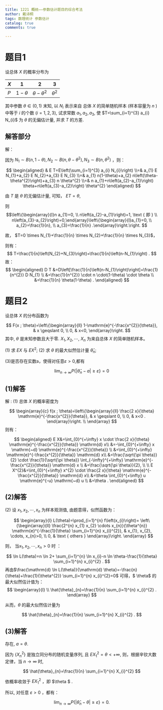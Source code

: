 ```yaml
---
title: 1221 概统——参数估计题目的综合考法
author: 戴诗桐
tags: 数理统计 参数估计
catalog: true
comments: true

---
```


# 题目1

设总体 $X$ 的概率分布为

| $X$  | 1          | 2                 | 3          |
| ---- | ---------- | ----------------- | ---------- |
| $P$  | $1-\theta$ | $\theta-\theta^2$ | $\theta^2$ |

其中参数 $\theta \in(0,1)$ 末知, 以 $N_{i}$ 表示来自 总体 $X$ 的简单随机样本 (样本容量为 $n$ ) 中等于 $i$ 的个数 $(i=1,2,3)$, 试求常数 $a_{1}, a_{2}, a_{3}$, 使 $T=\sum_{i=1}^{3} a_{i} N_{i}$ 为 $\theta$ 的无偏估计量, 并求 $T$ 的方差.

<!--more-->



## 解答部分

解：

 因为 $N_{1} \sim B(n, 1-\theta), N_{2} \sim B(n, \theta-\theta^{2}), N_{3} \sim B(n, \theta^{2})$ ，则：

$$
\begin{aligned} & E T=E\left(\sum_{i=1}^{3} a_{i} N_{i}\right) \\=& a_{1} E N_{1}+a_{2} E N_{2}+a_{3} E N_{3} \\=& a_{1} n(1-\theta)+a_{2} n\left(\theta-\theta^{2}\right)+a_{3} n \theta^{2} \\=& n a_{1}+n\left(a_{2}-a_{1}\right) \theta+n\left(a_{3}-a_{2}\right) \theta^{2} \end{aligned}
$$

由 $T$ 是 $\theta$ 的无偏估计量, 可知，  $E T=\theta$,

则 
$$\left\{\begin{array}{l}n a_{1}=0, \\ n\left(a_{2}-a_{1}\right)=1, \text { 即 } \\ n\left(a_{3}-a_{2}\right)=0,\end{array}\left\{\begin{array}{l}a_{1}=0, \\ a_{2}=\frac{1}{n}, \\ a_{3}=\frac{1}{n} .\end{array}\right.\right.
$$

故， $T=0 \times N_{1}+\frac{1}{n} \times N_{2}+\frac{1}{n} \times N_{3}$，

则有：
$$
T=\frac{1}{n}\left(N_{2}+N_{3}\right)=\frac{1}{n}\left(n-N_{1}\right) .
$$
故：
$$
\begin{aligned}
D T &=D\left[\frac{1}{n}\left(n-N_{1}\right)\right]=\frac{1}{n^{2}} D N_{1} \\
&=\frac{1}{n^{2}} \cdot n \cdot(1-\theta) \cdot \theta \\
&=\frac{1}{n} \theta(1-\theta) .
\end{aligned}
$$


# 题目2

设总体 $X$ 的分布函数为

$$
F(x ; \theta)=\left\{\begin{array}{ll}
1-\mathrm{e}^{-\frac{x^{2}}{\theta}}, & x \geqslant 0, \\
0, & x<0,
\end{array}\right.
$$
其中, $\theta$ 是末知参数且大于零. $X_{1}, X_{2}, \cdots$, $X_{n}$ 为来自总体 $X$ 的简单随机样本。

(1) 求 $E X$ 与 $E X^{2}$;
(2) 求 $\theta$ 的最大似然估计量 $\hat{\theta}_{n}$;

(3)是否存在实数a，使得对任意$\varepsilon>0$,都有

$$
\lim_{n\rightarrow \infty} P\left\{\left|\hat{\theta}_{n}-a\right| \geqslant \varepsilon\right\}=0
$$

## (1)解答

解 : (1) 总体 $X$ 的概率密度为

$$
\begin{array}{c}
f(x ; \theta)=\left\{\begin{array}{ll}
\frac{2 x}{\theta} \mathrm{e}^{-\frac{x^{2}}{\theta}}, & x \geqslant 0, \\
0, & x<0 .
\end{array}\right. \\
\end{array}
$$
则有：

$$
\begin{aligned}
E X&=\int_{0}^{+\infty} x \cdot \frac{2 x}{\theta} \mathrm{e}^{-\frac{x^{2}}{\theta}} \mathrm{d} x\\
&=-\int_{0}^{+\infty} x \mathrm{~d} \mathrm{e}^{-\frac{x^{2}}{\theta}} \\
&=\int_{0}^{+\infty} \mathrm{e}^{-\frac{x^{2}}{\theta}} \mathrm{d} x\\
&=\frac{\sqrt{\pi \theta}}{2} \cdot \frac{1}{\sqrt{\pi \theta}} \int_{-\infty}^{+\infty} \mathrm{e}^{-\frac{x^{2}}{\theta}} \mathrm{d} x \\
&=\frac{\sqrt{\pi \theta}}{2}, \\
\\
E X^{2}&=\int_{0}^{+\infty} x^{2} \cdot \frac{2 x}{\theta} \mathrm{e}^{-\frac{x^{2}}{\theta}} \mathrm{d} x\\
&=\theta \int_{0}^{+\infty} u \mathrm{e}^{-u} \mathrm{~d} u \\
&=\theta .
\end{aligned}
$$

## (2)解答

(2) 设 $x_{1}, x_{2}, \cdots, x_{n}$ 为样本观测值, 由题意得，似然函数为：

$$
\begin{array}{l}
L(\theta)=\prod_{i=1}^{n} f\left(x_{i}\right)= 
\left\{\begin{array}{ll}
\frac{2^{n} x_{1} x_{2} \cdots x_{n}}{\theta^{n}} \mathrm{e}^{-\frac{1}{\theta} \sum_{i=1}^{n} x_{i}^{2}}, & x_{1}, x_{2}, \cdots, x_{n}>0, \\
0, & \text { others }
\end{array}\right.
\end{array}
$$

则， 当$x_{1}, x_{2}, \cdots, x_{n}>0$ 时 ：

$$
\ln L(\theta)=n \ln 2+ 
\sum_{i=1}^{n} \ln x_{i}-n \ln \theta-\frac{1}{\theta} \sum_{i=1}^{n} x_{i}^{2} .
$$
再由$\frac{\mathrm{d} \ln L(\theta)}{\mathrm{d} \theta}=-\frac{n}{\theta}+\frac{1}{\theta^{2}} \sum_{i=1}^{n} x_{i}^{2}=0$ 可得，$ \theta$ 的最大似然估计值为：
$$
\begin{array}{l}
 \\
\hat{\theta}_{n}=\frac{1}{n} \sum_{i=1}^{n} x_{i}^{2} .
\end{array}
$$

从而，$\theta$ 的最大似然估计量为

$$
\hat{\theta}_{n}=\frac{1}{n} \sum_{i=1}^{n} X_{i}^{2} .
$$

## (3)解答

存在, $a=\theta$. 

因为 $\{X_{n}^{2}\}$ 是独立同分布的随机变量序列, 且 $E X_{1}^{2}=\theta<+\infty$, 则，根据辛钦大数定律，当 $n \rightarrow \infty$ 时, 

$$
\hat{\theta}_{n}=\frac{1}{n} \sum_{i=1}^{n} X_{i}^{2}
$$ 

依概率收敛于 $E X_{1}^{2}$ ，即 $\theta $ .

所以, 对任意 $\varepsilon>0$ ，都有：

$$
\lim _{n \rightarrow \infty} P\left\{\left|\hat{\theta}_{n}-\theta\right| \geqslant \varepsilon\right\}=0 .
$$
